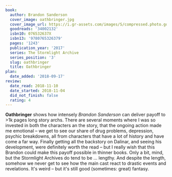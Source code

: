 ```yaml
---
book:
  author: Brandon Sanderson
  cover_image: oathbringer.jpg
  cover_image_url: https://i.gr-assets.com/images/S/compressed.photo.goodreads.com/books/1507307833l/34002132._SX98_.jpg
  goodreads: '34002132'
  isbn10: 076532637X
  isbn13: '9780765326379'
  pages: '1243'
  publication_year: '2017'
  series: The Stormlight Archive
  series_position: '3'
  slug: oathbringer
  title: Oathbringer
plan:
  date_added: '2018-09-17'
review:
  date_read: 2018-11-10
  date_started: 2018-11-04
  did_not_finish: false
  rating: 4
---
```


**Oathbringer** shows how intensely *Brandon Sanderson* can deliver payoff to &gt;1k pages long story archs. There are several moments where I was so invested in both the characters an the story, that the ongoing action made me emotional – we get to see our share of drug problems, depression, psychic breakdowns, all from characters that have a lot of history and have come a far way. Finally getting all the backstory on Dalinar, and seeing his development, were definitely worth the read – but I really wish that this Brandon could make this payoff possible in thinner books. Only a bit, mind, but the Stormlight Archives do tend to be … lengthy. And despite the length, somehow we never get to see how the main cast react to drastic events and revelations. It's weird – but it's still good (sometimes: great) fantasy.
